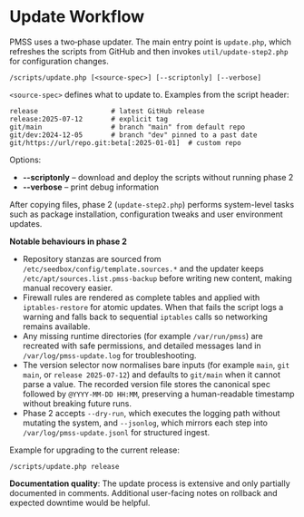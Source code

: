 # Update Workflow

PMSS uses a two‑phase updater. The main entry point is `update.php`, which refreshes the scripts from GitHub and then invokes `util/update-step2.php` for configuration changes.

```
/scripts/update.php [<source-spec>] [--scriptonly] [--verbose]
```

`<source-spec>` defines what to update to. Examples from the script header:

```
release                  # latest GitHub release
release:2025-07-12       # explicit tag
git/main                 # branch "main" from default repo
git/dev:2024-12-05       # branch "dev" pinned to a past date
git/https://url/repo.git:beta[:2025-01-01]  # custom repo
```

Options:
- **--scriptonly** – download and deploy the scripts without running phase 2
- **--verbose** – print debug information

After copying files, phase 2 (`update-step2.php`) performs system-level tasks such as package installation, configuration tweaks and user environment updates.

**Notable behaviours in phase 2**
- Repository stanzas are sourced from `/etc/seedbox/config/template.sources.*` and the updater keeps `/etc/apt/sources.list.pmss-backup` before writing new content, making manual recovery easier.
- Firewall rules are rendered as complete tables and applied with `iptables-restore` for atomic updates. When that fails the script logs a warning and falls back to sequential `iptables` calls so networking remains available.
- Any missing runtime directories (for example `/var/run/pmss`) are recreated with safe permissions, and detailed messages land in `/var/log/pmss-update.log` for troubleshooting.
- The version selector now normalises bare inputs (for example `main`, `git main`, or `release 2025-07-12`) and defaults to `git/main` when it cannot parse a value. The recorded version file stores the canonical spec followed by `@YYYY-MM-DD HH:MM`, preserving a human-readable timestamp without breaking future runs.
- Phase 2 accepts `--dry-run`, which executes the logging path without mutating the system, and `--jsonlog`, which mirrors each step into `/var/log/pmss-update.jsonl` for structured ingest.

Example for upgrading to the current release:

```
/scripts/update.php release
```

**Documentation quality**: The update process is extensive and only partially documented in comments. Additional user-facing notes on rollback and expected downtime would be helpful.
